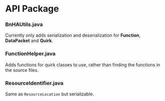# API Package

### BnHAUtils.java

Currently only adds serialization and deserialization for **Function**, **DataPacket** and **Quirk**.



### FunctionHelper.java

Adds functions for quirk classes to use, rather than finding the functions in the source files.



### ResourceIdentifier.java

Same as `ResourceLocation` but serializable.